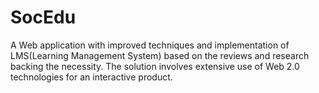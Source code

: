 # SocEdu
A Web application with improved techniques and implementation of LMS(Learning Management System) based on the reviews and research backing the necessity. The solution involves extensive use of Web 2.0 technologies for an interactive product. 

